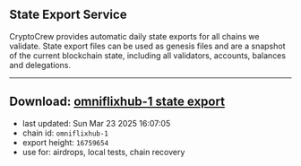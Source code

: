 ## State Export Service
CryptoCrew provides automatic daily state exports for all chains we validate. State export files can be used as genesis files and are a snapshot of the current blockchain state, including all validators, accounts, balances and delegations.

---
**Download: [omniflixhub-1 state export](https://dl-eu2.ccvalidators.com/SERVICE/omniflixhub/omniflixhub-1_export_16759654.json)**
---

- last updated: Sun Mar 23 2025 16:07:05
- chain id: `omniflixhub-1`
- export height: `16759654`
- use for: airdrops, local tests, chain recovery
